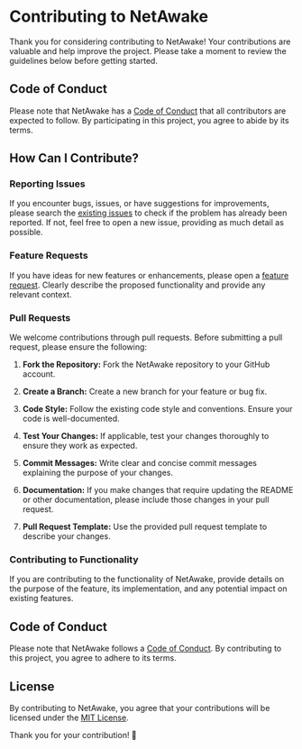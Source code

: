 # Contributing to NetAwake

Thank you for considering contributing to NetAwake! Your contributions are valuable and help improve the project. Please take a moment to review the guidelines below before getting started.

## Code of Conduct

Please note that NetAwake has a [Code of Conduct](CODE_OF_CONDUCT.md) that all contributors are expected to follow. By participating in this project, you agree to abide by its terms.

## How Can I Contribute?

### Reporting Issues

If you encounter bugs, issues, or have suggestions for improvements, please search the [existing issues](https://github.com/footcricket05/NetAwake/issues) to check if the problem has already been reported. If not, feel free to open a new issue, providing as much detail as possible.

### Feature Requests

If you have ideas for new features or enhancements, please open a [feature request](https://github.com/footcricket05/NetAwake/issues). Clearly describe the proposed functionality and provide any relevant context.

### Pull Requests

We welcome contributions through pull requests. Before submitting a pull request, please ensure the following:

1. **Fork the Repository:** Fork the NetAwake repository to your GitHub account.

2. **Create a Branch:** Create a new branch for your feature or bug fix.

3. **Code Style:** Follow the existing code style and conventions. Ensure your code is well-documented.

4. **Test Your Changes:** If applicable, test your changes thoroughly to ensure they work as expected.

5. **Commit Messages:** Write clear and concise commit messages explaining the purpose of your changes.

6. **Documentation:** If you make changes that require updating the README or other documentation, please include those changes in your pull request.

7. **Pull Request Template:** Use the provided pull request template to describe your changes.

### Contributing to Functionality

If you are contributing to the functionality of NetAwake, provide details on the purpose of the feature, its implementation, and any potential impact on existing features.

## Code of Conduct

Please note that NetAwake follows a [Code of Conduct](CODE_OF_CONDUCT.md). By contributing to this project, you agree to adhere to its terms.

## License

By contributing to NetAwake, you agree that your contributions will be licensed under the [MIT License](LICENSE).

Thank you for your contribution! 🚀
